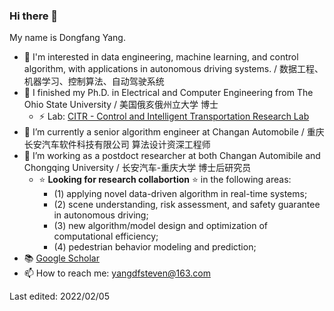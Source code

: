 ### Hi there 👋

My name is Dongfang Yang. 

- 🔭 I'm interested in data engineering, machine learning, and control algorithm, with applications in autonomous driving systems. / 数据工程、机器学习、控制算法、自动驾驶系统
- 🌱 I finished my Ph.D. in Electrical and Computer Engineering from The Ohio State University / 美国俄亥俄州立大学 博士
  - ⚡ Lab: [CITR - Control and Intelligent Transportation Research Lab](https://citr.osu.edu)
- 🏡 I’m currently a senior algorithm engineer at Changan Automobile / 重庆长安汽车软件科技有限公司 算法设计资深工程师 
- 🏢 I’m working as a postdoct researcher at both Changan Automibile and Chongqing University / 长安汽车-重庆大学 博士后研究员
  - ⭐ **Looking for research collabortion** ⭐ in the following areas: 
    - (1) applying novel data-driven algorithm in real-time systems;
    - (2) scene understanding, risk assessment, and safety guarantee in autonomous driving; 
    - (3) new algorithm/model design and optimization of computational efficiency; 
    - (4) pedestrian behavior modeling and prediction;
- 📚 [Google Scholar](https://scholar.google.com/citations?hl=en&user=z860GqQAAAAJ) 
- 📫 How to reach me: yangdfsteven@163.com

Last edited: 2022/02/05

<!--
**dongfang-steven-yang/dongfang-steven-yang** is a ✨ _special_ ✨ repository because its `README.md` (this file) appears on your GitHub profile.

Here are some ideas to get you started:

- 🔭 My 
- 🌱 I finished my Ph.D. in computer engineer from The Ohio State University / 美国俄亥俄州立大学 博士
- 👯 I’m looking to collaborate on ...
- 🤔 I’m looking for help with ...
- 💬 Ask me about ...
- 📫 How to reach me: ...
- 😄 Pronouns: ...
- ⚡ Fun fact: ...
-->
